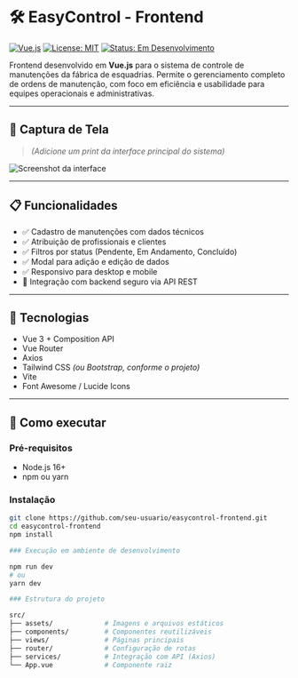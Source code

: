 # 🛠️ EasyControl - Frontend

[![Vue.js](https://img.shields.io/badge/Vue.js-3.x-brightgreen.svg)](https://vuejs.org/)
[![License: MIT](https://img.shields.io/badge/license-MIT-blue.svg)](LICENSE)
[![Status: Em Desenvolvimento](https://img.shields.io/badge/status-em%20desenvolvimento-yellow)]()
<!-- [![Deploy](https://img.shields.io/badge/demo-online-green)](https://easycontrol.netlify.app) -->

Frontend desenvolvido em **Vue.js** para o sistema de controle de manutenções da fábrica de esquadrias. Permite o gerenciamento completo de ordens de manutenção, com foco em eficiência e usabilidade para equipes operacionais e administrativas.

---

## 📸 Captura de Tela

> *(Adicione um print da interface principal do sistema)*

![Screenshot da interface](./public/screenshot-home.png)

---

## 📋 Funcionalidades

- ✅ Cadastro de manutenções com dados técnicos
- ✅ Atribuição de profissionais e clientes
- ✅ Filtros por status (Pendente, Em Andamento, Concluído)
- ✅ Modal para adição e edição de dados
- ✅ Responsivo para desktop e mobile
- 🔐 Integração com backend seguro via API REST

---

## 🧰 Tecnologias

- Vue 3 + Composition API
- Vue Router
- Axios
- Tailwind CSS *(ou Bootstrap, conforme o projeto)*
- Vite
- Font Awesome / Lucide Icons

---

## 🚀 Como executar

### Pré-requisitos

- Node.js 16+
- npm ou yarn

### Instalação

```bash
git clone https://github.com/seu-usuario/easycontrol-frontend.git
cd easycontrol-frontend
npm install

### Execução em ambiente de desenvolvimento

npm run dev
# ou
yarn dev

### Estrutura do projeto

src/
├── assets/             # Imagens e arquivos estáticos
├── components/         # Componentes reutilizáveis
├── views/              # Páginas principais
├── router/             # Configuração de rotas
├── services/           # Integração com API (Axios)
└── App.vue             # Componente raiz


